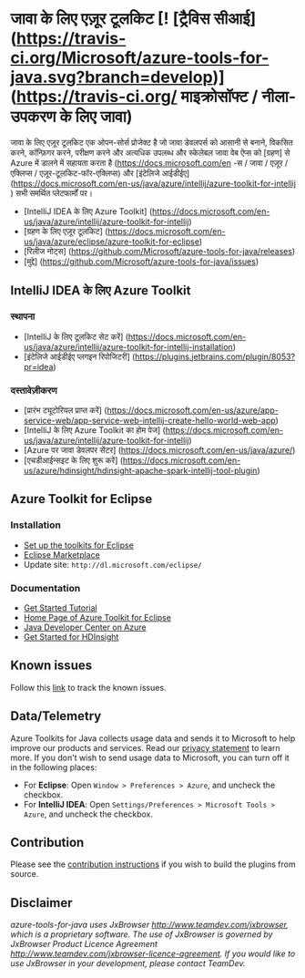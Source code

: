 # जावा के लिए एज़ूर टूलकिट [! [ट्रैविस सीआई] (https://travis-ci.org/Microsoft/azure-tools-for-java.svg?branch=develop)] (https://travis-ci.org/ माइक्रोसॉफ्ट / नीला-उपकरण के लिए जावा)
जावा के लिए एज़ूर टूलकिट एक ओपन-सोर्स प्रोजेक्ट है जो जावा डेवलपर्स को आसानी से बनाने, विकसित करने, कॉन्फ़िगर करने, परीक्षण करने और अत्यधिक उपलब्ध और स्केलेबल जावा वेब ऐप्स को [ग्रहण] से Azure में डालने में सहायता करता है (https://docs.microsoft.com/en -स / जावा / एज़ूर / एक्लिप्स / एज़ूर-टूलकिट-फॉर-एक्लिप्स) और [इंटेलिजे आईडीईए] (https://docs.microsoft.com/en-us/java/azure/intellij/azure-toolkit-for-intellij ) सभी समर्थित प्लेटफार्मों पर।
* [IntelliJ IDEA के लिए Azure Toolkit] (https://docs.microsoft.com/en-us/java/azure/intellij/azure-toolkit-for-intellij)
* [ग्रहण के लिए एज़ूर टूलकिट] (https://docs.microsoft.com/en-us/java/azure/eclipse/azure-toolkit-for-eclipse)
* [रिलीज नोट्स] (https://github.com/Microsoft/azure-tools-for-java/releases)
* [मुद्दे] (https://github.com/Microsoft/azure-tools-for-java/issues)

## IntelliJ IDEA के लिए Azure Toolkit

### स्थापना
* [IntelliJ के लिए टूलकिट सेट करें] (https://docs.microsoft.com/en-us/java/azure/intellij/azure-toolkit-for-intellij-installation)
* [इंटेलिजे आईडीईए प्लगइन रिपोजिटरी] (https://plugins.jetbrains.com/plugin/8053?pr=idea)

### दस्तावेज़ीकरण
* [प्रारंभ ट्यूटोरियल प्राप्त करें] (https://docs.microsoft.com/en-us/azure/app-service-web/app-service-web-intellij-create-hello-world-web-app)
* [IntelliJ के लिए Azure Toolkit का होम पेज] (https://docs.microsoft.com/en-us/java/azure/intellij/azure-toolkit-for-intellij)
* [Azure पर जावा डेवलपर सेंटर] (https://docs.microsoft.com/en-us/java/azure/)
* [एचडीआईन्सइट के लिए शुरू करें] (https://docs.microsoft.com/en-us/azure/hdinsight/hdinsight-apache-spark-intellij-tool-plugin)

## Azure Toolkit for Eclipse

### Installation

* [Set up the toolkits for Eclipse](https://docs.microsoft.com/en-us/java/azure/eclipse/azure-toolkit-for-eclipse-installation)  
* [Eclipse Marketplace](http://marketplace.eclipse.org/content/azure-toolkit-eclipse)
* Update site: `http://dl.microsoft.com/eclipse/` 

### Documentation
* [Get Started Tutorial](https://docs.microsoft.com/azure/app-service-web/app-service-web-eclipse-create-hello-world-web-app)
* [Home Page of Azure Toolkit for Eclipse](https://docs.microsoft.com/en-us/java/azure/eclipse/azure-toolkit-for-eclipse)
* [Java Developer Center on Azure](https://docs.microsoft.com/en-us/java/azure/)
* [Get Started for HDInsight](https://docs.microsoft.com/en-us/azure/hdinsight/hdinsight-apache-spark-eclipse-tool-plugin)

## Known issues
Follow this [link](https://github.com/Microsoft/azure-tools-for-java/issues?q=is%3Aissue+label%3Aknown-issue) to track the known issues.

## Data/Telemetry
Azure Toolkits for Java collects usage data and sends it to Microsoft to help improve our products and services. Read our [privacy statement](https://go.microsoft.com/fwlink/?LinkID=620956) to learn more. If you don't wish to send usage data to Microsoft, you can turn off it in the following places:
* For **Eclipse**: Open `Window > Preferences > Azure`, and uncheck the checkbox.
* For **IntelliJ IDEA**: Open `Settings/Preferences > Microsoft Tools > Azure`, and uncheck the checkbox.

## Contribution
Please see the [contribution instructions](CONTRIBUTING.md) if you wish to build the plugins from source.

## Disclaimer
*azure-tools-for-java uses JxBrowser http://www.teamdev.com/jxbrowser, which is a proprietary software. The use of JxBrowser is governed by JxBrowser Product Licence Agreement http://www.teamdev.com/jxbrowser-licence-agreement. If you would like to use JxBrowser in your development, please contact TeamDev.*
